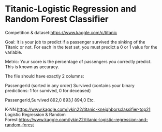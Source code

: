 # Titanic-Logistic Regression and Random Forest Classifier
Competition & dataset:https://www.kaggle.com/c/titanic

Goal:
It is your job to predict if a passenger survived the sinking of the Titanic or not.
For each in the test set, you must predict a 0 or 1 value for the variable.

Metric:
Your score is the percentage of passengers you correctly predict. This is known as accuracy.

The file should have exactly 2 columns:

PassengerId (sorted in any order)
Survived (contains your binary predictions: 1 for survived, 0 for deceased)

PassengerId,Survived
892,0
893,1
894,0
Etc.


K-NN:https://www.kaggle.com/lykin22/titanic-kneighborsclassifier-top21
Logistic Regression & Random Forest:https://www.kaggle.com/lykin22/titanic-logistic-regression-and-random-forest
